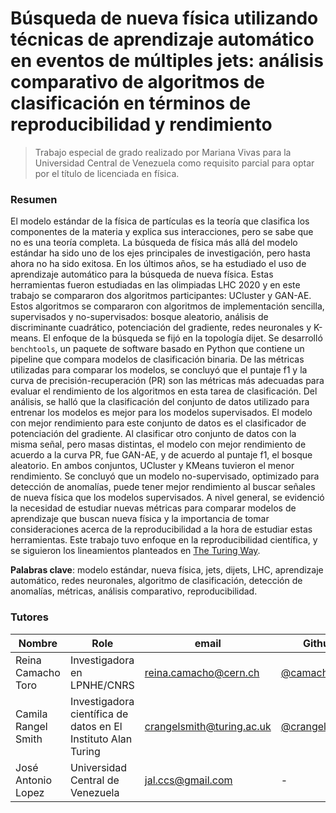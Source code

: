# Búsqueda de nueva física utilizando técnicas de aprendizaje automático en eventos de múltiples jets: análisis comparativo de algoritmos de clasificación en términos de reproducibilidad y rendimiento 

> Trabajo especial de grado realizado por Mariana Vivas para la Universidad Central de Venezuela como requisito parcial para optar por el título de licenciada en física.
### Resumen
El modelo estándar de la física de partículas es la teoría que clasifica los componentes de la materia y explica sus interacciones, pero se sabe que no es una teoría completa. La búsqueda de física más allá del modelo estándar ha sido uno de los ejes principales de investigación, pero hasta ahora no ha sido exitosa. En los últimos años, se ha estudiado el uso de aprendizaje automático para la búsqueda de nueva física. Estas herramientas fueron estudiadas en las olimpiadas LHC 2020 y en este trabajo se compararon dos algoritmos participantes: UCluster y GAN-AE. Estos algoritmos se compararon con algoritmos de implementación sencilla, supervisados y no-supervisados: bosque aleatorio, análisis de discriminante cuadrático, potenciación del gradiente, redes neuronales y K-means. El enfoque de la búsqueda se fijó en la topología dijet. Se desarrolló `benchtools`, un paquete de software basado en Python que contiene un pipeline que compara modelos de clasificación binaria. De las métricas utilizadas para comparar los modelos, se concluyó que el puntaje f1 y la curva de precisión-recuperación (PR) son las métricas más adecuadas para evaluar el rendimiento de los algoritmos en esta tarea de clasificación. Del análisis, se halló que la clasificación del conjunto de datos utilizado para entrenar los modelos es mejor para los modelos supervisados. El modelo con mejor rendimiento para este conjunto de datos es el clasificador de potenciación del gradiente. Al clasificar otro conjunto de datos con la misma señal, pero masas distintas, el modelo con mejor rendimiento de acuerdo a la curva PR, fue GAN-AE, y de acuerdo al puntaje f1, el bosque aleatorio. En ambos conjuntos, UCluster y KMeans tuvieron el menor rendimiento. Se concluyó que un modelo no-supervisado, optimizado para detección de anomalías, puede tener mejor rendimiento al buscar señales de nueva física que los modelos supervisados. A nivel general, se evidenció la necesidad de estudiar nuevas métricas para comparar modelos de aprendizaje que buscan nueva física y la importancia de tomar consideraciones acerca de la reproducibilidad a la hora de estudiar estas herramientas. Este trabajo tuvo enfoque en la reproducibilidad científica, y se siguieron los lineamientos planteados en [The Turing Way](https://the-turing-way.netlify.app/welcome.html).

**Palabras clave**: modelo estándar, nueva física, jets, dijets, LHC, aprendizaje automático, redes neuronales, algoritmo de clasificación, detección de anomalías, métricas, análisis comparativo, reproducibilidad.
### Tutores
| Nombre | Role | email | Github | 
| --- | --- | --- | --- |
| Reina Camacho Toro | Investigadora en LPNHE/CNRS  | [reina.camacho@cern.ch](mailto:reina.camacho@cern.ch) | [@camachoreina](https://camachoreina.github.io) |
| Camila Rangel Smith | Investigadora científica de datos en El Instituto Alan Turing | [crangelsmith@turing.ac.uk](mailto:crangelsmith@turing.ac.uk) |[@crangelsmith](https://github.com/crangelsmith) |
| José Antonio Lopez | Universidad Central de Venezuela | [jal.ccs@gmail.com](mailto:jal.ccs@gmail.com) | - |
